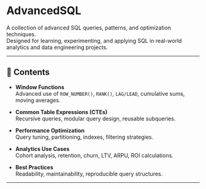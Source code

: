 # AdvancedSQL

A collection of advanced SQL queries, patterns, and optimization techniques.  
Designed for learning, experimenting, and applying SQL in real-world analytics and data engineering projects.

---

## 📌 Contents

- **Window Functions**  
  Advanced use of `ROW_NUMBER()`, `RANK()`, `LAG/LEAD`, cumulative sums, moving averages.

- **Common Table Expressions (CTEs)**  
  Recursive queries, modular query design, reusable subqueries.

- **Performance Optimization**  
  Query tuning, partitioning, indexes, filtering strategies.

- **Analytics Use Cases**  
  Cohort analysis, retention, churn, LTV, ARPU, ROI calculations.

- **Best Practices**  
  Readability, maintainability, reproducible query structures.

---
